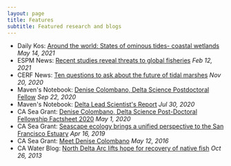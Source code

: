 ```yaml
---
layout: page
title: Features
subtitle: Featured research and blogs
---
```

- Daily Kos: [Around the world: States of ominous tides- coastal wetlands](https://www.dailykos.com/stories/2021/5/14/2030351/--x1f30f-FP-amp-IE-Fri-Daily-Around-the-World-State-s-of-ominous-tides-coastal-wetlands) *May 14, 2021*
- ESPM News: [Recent studies reveal threats to global fisheries](https://ourenvironment.berkeley.edu/news/2021/02/two-recent-studies-reveal-threats-global-fisheries) *Feb 12, 2021*
- CERF News: [Ten questions to ask about the future of tidal marshes](https://cerf.memberclicks.net/cesn-november-2020#Article3) *Nov 20, 2020*
- Maven's Notebook: [Denise Colombano, Delta Science Postdoctoral Fellow](https://mavensnotebook.com/cm-expert/denise-colombano/) *Sep 22, 2020*
- Maven's Notebook: [Delta Lead Scientist's Report](https://mavensnotebook.com/2020/07/30/delta-lead-scientist-report-new-research-papers-focus-on-habitat-flow-predation/) *Jul 30, 2020*
- CA Sea Grant: [Denise Colombano, Delta Science Post-Doctoral Fellowship Factsheet 2020](https://caseagrant.ucsd.edu/sites/default/files/DSF_Colombano_2020_factsheet_final.pdf) *May 1, 2020*
- CA Sea Grant: [Seascape ecology brings a unified perspective to the San Francisco Estuary](https://caseagrant.ucsd.edu/blogs/seascape-ecology-brings-a-unified-perspective-to-the-san-francisco-estuary) *Apr 16, 2019*
- CA Sea Grant: [Meet Denise Colombano](https://caseagrant.ucsd.edu/blogs/meet-denise-colombano-delta-science-fellow) *May 12, 2016*
- CA Water Blog: [North Delta Arc lifts hope for recovery of native fish](https://californiawaterblog.com/2013/10/26/north-delta-arc-lifts-hope-for-recovery-of-native-fish/) *Oct 26, 2013*
